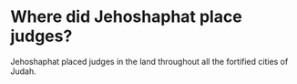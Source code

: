 # Where did Jehoshaphat place judges?

Jehoshaphat placed judges in the land throughout all the fortified cities of Judah.
